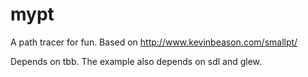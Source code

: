 # mypt

A path tracer for fun. Based on http://www.kevinbeason.com/smallpt/

Depends on tbb. The example also depends on sdl and glew.
